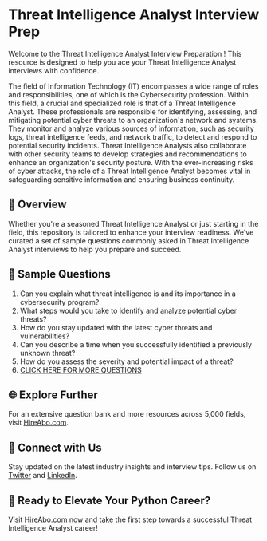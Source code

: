 # Threat Intelligence Analyst Interview Prep

Welcome to the Threat Intelligence Analyst Interview Preparation ! This resource is designed to help you ace your Threat Intelligence Analyst interviews with confidence.

The field of Information Technology (IT) encompasses a wide range of roles and responsibilities, one of which is the Cybersecurity profession. Within this field, a crucial and specialized role is that of a Threat Intelligence Analyst. These professionals are responsible for identifying, assessing, and mitigating potential cyber threats to an organization's network and systems. They monitor and analyze various sources of information, such as security logs, threat intelligence feeds, and network traffic, to detect and respond to potential security incidents. Threat Intelligence Analysts also collaborate with other security teams to develop strategies and recommendations to enhance an organization's security posture. With the ever-increasing risks of cyber attacks, the role of a Threat Intelligence Analyst becomes vital in safeguarding sensitive information and ensuring business continuity.

## 🚀 Overview

Whether you're a seasoned Threat Intelligence Analyst or just starting in the field, this repository is tailored to enhance your interview readiness. We've curated a set of sample questions commonly asked in Threat Intelligence Analyst interviews to help you prepare and succeed.

## 📝 Sample Questions

1. Can you explain what threat intelligence is and its importance in a cybersecurity program?
2. What steps would you take to identify and analyze potential cyber threats?
3. How do you stay updated with the latest cyber threats and vulnerabilities?
4. Can you describe a time when you successfully identified a previously unknown threat?
5. How do you assess the severity and potential impact of a threat?
6. [CLICK HERE FOR MORE QUESTIONS](https://hireabo.com/job/0_2_14/Threat%20Intelligence%20Analyst)

## 🌐 Explore Further

For an extensive question bank and more resources across 5,000 fields, visit [HireAbo.com](https://www.hireabo.com).

## 📱 Connect with Us

Stay updated on the latest industry insights and interview tips. Follow us on [Twitter](https://twitter.com/hireabo) and [LinkedIn](https://www.linkedin.com/in/hire-abo-3609972a8/).

## 🚀 Ready to Elevate Your Python Career?

Visit [HireAbo.com](https://www.hireabo.com) now and take the first step towards a successful Threat Intelligence Analyst career!